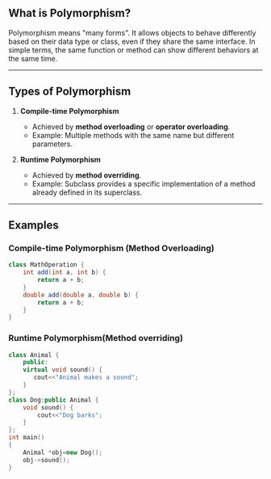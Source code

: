 ## What is Polymorphism?

Polymorphism means "many forms". It allows objects to behave differently based on their data type or class, even if they share the same interface. In simple terms, the same function or method can show different behaviors at the same time.

---

## Types of Polymorphism

1. **Compile-time Polymorphism**

   - Achieved by **method overloading** or **operator overloading**.
   - Example: Multiple methods with the same name but different parameters.

2. **Runtime Polymorphism**
   - Achieved by **method overriding**.
   - Example: Subclass provides a specific implementation of a method already defined in its superclass.

---

## Examples

### Compile-time Polymorphism (Method Overloading)

```java
class MathOperation {
    int add(int a, int b) {
        return a + b;
    }
    double add(double a, double b) {
        return a + b;
    }
}
```

### Runtime Polymorphism(Method overriding)

```c++
class Animal {
    public:
    virtual void sound() {
       cout<<"Animal makes a sound";
    }
};
class Dog:public Animal {
    void sound() {
        cout<<"Dog barks";
    }
};
int main()
{
    Animal *obj=new Dog();
    obj->sound();
}
```
